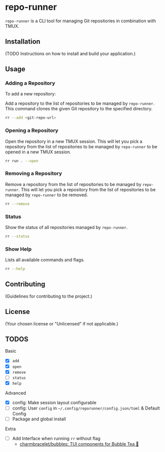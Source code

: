 # repo-runner

`repo-runner` is a CLI tool for managing Git repositories in combination with TMUX.

## Installation

(TODO Instructions on how to install and build your application.)

## Usage

### Adding a Repository

To add a new repository:

Add a repository to the list of repositories to be managed by `repo-runner`.
This command clones the given Git repository to the specified directory.

```sh
rr --add <git-repo-url>
```

### Opening a Repository

Open the repository in a new TMUX session.
This will let you pick a repository from the list of repositories to be managed by `repo-runner` to be opened in a new TMUX session.

```sh
rr run . --open
```

### Removing a Repository

Remove a repository from the list of repositories to be managed by `repo-runner`.
This will let you pick a repository from the list of repositories to be managed by `repo-runner` to be removed.

```sh
rr --remove
```

### Status

Show the status of all repositories managed by `repo-runner`.

```sh
rr --status
```

### Show Help

Lists all available commands and flags.

```sh
rr --help
```

## Contributing

(Guidelines for contributing to the project.)

## License

(Your chosen license or "Unlicensed" if not applicable.)

## TODOS

Basic

- [x] `add`
- [x] `open`
- [x] `remove`
- [ ] `status`
- [x] `help`

Advanced

- [x] config: Make session layout configurable
- [ ] config: User `config` in `~/.config/reporunner/config.json/toml` & Default Config
- [ ] Package and global install

Extra

- [ ] Add Interface when running `rr` without flag
  - [charmbracelet/bubbles: TUI components for Bubble Tea 🫧](https://github.com/charmbracelet/bubbles/tree/master)

